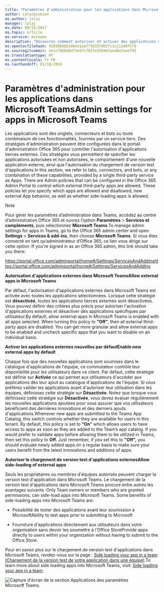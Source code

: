 ```yaml
---
title: "Paramètres d'administration pour les applications dans Microsoft Teams"
author: LolaJacobsen
ms.author: lolaj
manager: lolaj
ms.date: 09/25/2017
ms.topic: article
ms.service: msteams
description: "Découvrez comment autoriser et activer des applications dans Microsoft Teams, y compris le chargement de version test d'applications externes."
ms.openlocfilehash: 4265866bb346da1aa773d337d02fc1c11149f579
ms.sourcegitcommit: ee1c79b6d6d73e5fc702fe55b9e5aee8a7aae793
ms.translationtype: HT
ms.contentlocale: fr-FR
ms.lasthandoff: 01/10/2018
---
```

<a name="admin-settings-for-apps-in-microsoft-teams"></a><span data-ttu-id="628ed-103">Paramètres d'administration pour les applications dans Microsoft Teams</span><span class="sxs-lookup"><span data-stu-id="628ed-103">Admin settings for apps in Microsoft Teams</span></span>
==========================================

<span data-ttu-id="628ed-p101">Les applications sont des onglets, connecteurs et bots ou toute combinaison de ces fonctionnalités, fournies par un service tiers. Des stratégies d'administration peuvent être configurées dans le portail d'administration Office 365 pour contrôler l'autorisation d'applications tierces externes. Ces stratégies vous permettent de spécifier les applications autorisées et non autorisées, le comportement d'une nouvelle application externe, ainsi que l'autorisation du chargement de version test d'applications.</span><span class="sxs-lookup"><span data-stu-id="628ed-p101">In this section, we refer to tabs, connectors, and bots, or any combination of these capabilities, provided by a single third-party service as Apps. There are Admin policies that can be configured in the Office 365 Admin Portal to control which external third-party apps are allowed. These policies let you specify which apps are allowed and disallowed, new external App behavior, as well as whether side-loading apps is allowed.</span></span>

> [!NOTE]
> <span data-ttu-id="628ed-107">Pour gérer les paramètres d’administration dans Teams, accédez au centre d’administration Office 365 et ouvrez l’option **Paramètres** > **Services et compléments**, puis sélectionnez **Microsoft Teams**.</span><span class="sxs-lookup"><span data-stu-id="628ed-107">To manage admin settings for apps in Teams, go to the Office 365 admin center and open **Settings** > **Services & add-ins**, then choose **Microsoft Teams**.</span></span> <span data-ttu-id="628ed-108">Si vous êtes connecté en tant qu’administrateur d’Office 365, ce lien vous dirige sur cette option :</span><span class="sxs-lookup"><span data-stu-id="628ed-108">If you're signed in as an Office 365 admin, this link should take you there:</span></span>
> 
> <span data-ttu-id="628ed-109">https://portal.office.com/adminportal/home#/Settings/ServicesAndAddIns</span><span class="sxs-lookup"><span data-stu-id="628ed-109">https://portal.office.com/adminportal/home#/Settings/ServicesAndAddIns</span></span> 

<span data-ttu-id="628ed-110">**Autorisation d'applications externes dans Microsoft Teams**</span><span class="sxs-lookup"><span data-stu-id="628ed-110">**Allow external apps in Microsoft Teams**</span></span>

<span data-ttu-id="628ed-p103">Par défaut, l'autorisation d'applications externes dans Microsoft Teams est activée avec toutes les applications sélectionnées. Lorsque cette stratégie est **désactivée**, toutes les applications tierces externes sont désactivées. Vous pouvez définir des critères plus précis pour autoriser l'activation d'applications externes et désactiver des applications spécifiques par utilisateur.</span><span class="sxs-lookup"><span data-stu-id="628ed-p103">By default, allow external apps in Microsoft Teams is enabled with all apps selected. When turning this policy to **“Off”**, then all external third-party apps are disabled. You can get more granular and allow external apps to be enabled and uncheck specific apps that you want to disable on an individual basis.</span></span>

<span data-ttu-id="628ed-114">**Activer les applications externes nouvelles par défaut**</span><span class="sxs-lookup"><span data-stu-id="628ed-114">**Enable new external apps by default**</span></span>

<span data-ttu-id="628ed-p104">Chaque fois que des nouvelles applications sont soumises dans le catalogue d'applications de l'équipe, ce commutateur contrôle leur disponibilité pour les utilisateurs dans ce client. Par défaut, cette stratégie est définie sur **Activée** ce qui permet aux utilisateurs d'accéder aux applications dès leur ajout au catalogue d'applications de l'équipe. Si vous préférez valider les applications avant d'autoriser leur utilisation dans les équipes, définissez cette stratégie sur **Désactivée**. Notez que lorsque vous définissez cette stratégie sur **Désactivée**, vous devez évaluer régulièrement les nouvelles applications ajoutées pour vous assurer que vos utilisateurs bénéficient des dernières innovations et des derniers ajouts d'applications.</span><span class="sxs-lookup"><span data-stu-id="628ed-p104">Whenever new apps are submitted to the Teams App Catalog, this switch controls whether they are available for users in this tenant. By default, this policy is set to **“On”** which allows users to have access to apps as soon as they are added to the Team’s app catalog. If you would prefer to validate apps before allowing them to be utilized in Teams, then set this policy to **Off.** Just remember, if you set this to **"Off",** you should evaluate newly added apps on a regular basis to make sure your users benefit from the latest innovations and additions of apps.</span></span>

<span data-ttu-id="628ed-119">**Autoriser le chargement de version test d'applications externes**</span><span class="sxs-lookup"><span data-stu-id="628ed-119">**Allow side-loading of external apps**</span></span>

<span data-ttu-id="628ed-p105">Seuls les propriétaires ou membres d'équipes autorisés peuvent charger la version test d'application dans Microsoft Teams. Le chargement de la version test d'applications dans Microsoft Teams procure entre autres les avantages suivants :</span><span class="sxs-lookup"><span data-stu-id="628ed-p105">Only Team owners or members who are granted permissions, can side-load apps into Microsoft Teams. Some benefits of side-loading apps into Microsoft Teams are:</span></span>

-   <span data-ttu-id="628ed-122">Possibilité de tester des applications avant leur soumission à Microsoft</span><span class="sxs-lookup"><span data-stu-id="628ed-122">Ability to test apps prior to submitting to Microsoft</span></span>

-   <span data-ttu-id="628ed-123">Fourniture d'applications directement aux utilisateurs dans votre organisation sans devoir les soumettre à l'Office Store</span><span class="sxs-lookup"><span data-stu-id="628ed-123">Provide apps directly to users within your organization without having to submit to the Office Store.</span></span>

<span data-ttu-id="628ed-124">Pour en savoir plus sur le chargement de version test d'applications dans Microsoft Teams, rendez-vous sur la page : [Side loading your app in a team (Chargement de la version test de votre application dans une équipe)](https://go.microsoft.com/fwlink/?linkid=854631).</span><span class="sxs-lookup"><span data-stu-id="628ed-124">To learn more about side loading apps into Microsoft Teams, visit: [Side loading your app in a team](https://go.microsoft.com/fwlink/?linkid=854631).</span></span>

![Capture d'écran de la section Applications des paramètres Microsoft Teams.](media/Admin_settings_for_apps_in_Microsoft_Teams_image1.png)
